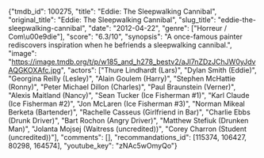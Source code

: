 {"tmdb_id": 100275, "title": "Eddie: The Sleepwalking Cannibal", "original_title": "Eddie: The Sleepwalking Cannibal", "slug_title": "eddie-the-sleepwalking-cannibal", "date": "2012-04-22", "genre": ["Horreur / Com\u00e9die"], "score": "6.3/10", "synopsis": "A once-famous painter rediscovers inspiration when he befriends a sleepwalking cannibal.", "image": "https://image.tmdb.org/t/p/w185_and_h278_bestv2/aJl7nZDzJChJW0yJdvAQGKOXAfc.jpg", "actors": ["Thure Lindhardt (Lars)", "Dylan Smith (Eddie)", "Georgina Reilly (Lesley)", "Alain Goulem (Harry)", "Stephen McHattie (Ronny)", "Peter Michael Dillon (Charles)", "Paul Braunstein (Verner)", "Alexis Maitland (Nancy)", "Sean Tucker (Ice Fisherman #1)", "Karl Claude (Ice Fisherman #2)", "Jon McLaren (Ice Fisherman #3)", "Norman Mikeal Berketa (Bartender)", "Rachelle Casseus (Girlfriend in Bar)", "Charlie Ebbs (Drunk Driver)", "Bart Rochon (Angry Driver)", "Matthew Stefiuk (Drunken Man)", "Jolanta Mojsej (Waitress (uncredited))", "Corey Charron (Student (uncredited))"], "comments": [], "recommandations_id": [115374, 106427, 80298, 164574], "youtube_key": "zNAc5wOmyQo"}